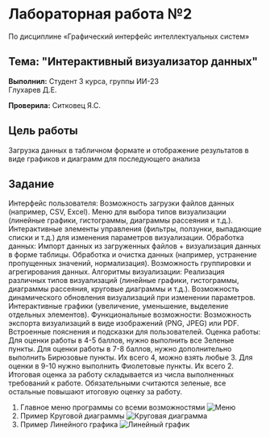 # Лабораторная работа №2
 По дисциплине «Графический интерфейс интеллектуальных систем»

## Тема: "Интерактивный визуализатор данных"

**Выполнил:**
Студент 3 курса, группы ИИ-23  
Глухарев Д.Е.

**Проверила:**
Ситковец Я.С.

## Цель работы

Загрузка данных в табличном формате и отображение результатов в виде графиков и диаграмм для последующего анализа

## Задание

Интерфейс пользователя:
Возможность загрузки файлов данных (например, CSV, Excel).
Меню для выбора типов визуализации (линейные графики, гистограммы, диаграммы рассеяния и т.д.).
Интерактивные элементы управления (фильтры, ползунки, выпадающие списки и т.д.) для изменения параметров визуализации.
Обработка данных:
Импорт данных из загруженных файлов + визуализация данных в форме таблицы.
Обработка и очистка данных (например, устранение пропущенных значений, нормализация).
Возможность группировки и агрегирования данных.
Алгоритмы визуализации:
Реализация различных типов визуализаций (линейные графики, гистограммы, диаграммы рассеяния, круговые диаграммы и т.д.).
Возможность динамического обновления визуализаций при изменении параметров.
Интерактивные графики (увеличение, уменьшение, выделение отдельных элементов).
Функциональные возможности:
Возможность экспорта визуализаций в виде изображений (PNG, JPEG) или PDF.
Встроенные пояснения и подсказки для пользователей.
Оценка работы: Для оценки работы в 4-5 баллов, нужно выполнить все Зеленые пункты. Для оценки работы в 7-8 баллов, нужно дополнительно выполнить Бирюзовые пункты. Их всего 4, можно взять любые 3. Для оценки в 9-10 нужно выполнить Фиолетовые пункты. Их всего 2. Итоговая оценка за работу складывается из числа выполненных требований к работе. Обязательными считаются зеленые, все остальные повышают итоговую оценку за работу.

1. Главное меню программы со всеми возможностями
![Меню](images/1.png)
2. Пример Круговой диаграммы
![Круговая диаграмма](images/2.png)
3. Пример Линейного графика
![Линейный график](images/3.png)
